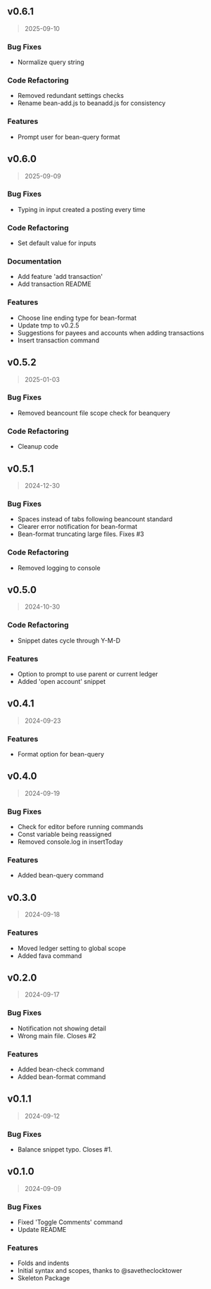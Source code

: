 
## v0.6.1

> 2025-09-10

### Bug Fixes

* Normalize query string

### Code Refactoring

* Removed redundant settings checks
* Rename bean-add.js to beanadd.js for consistency

### Features

* Prompt user for bean-query format


## v0.6.0

> 2025-09-09

### Bug Fixes

* Typing in input created a posting every time

### Code Refactoring

* Set default value for inputs

### Documentation

* Add feature 'add transaction'
* Add transaction README

### Features

* Choose line ending type for bean-format
* Update tmp to v0.2.5
* Suggestions for payees and accounts when adding transactions
* Insert transaction command


## v0.5.2

> 2025-01-03

### Bug Fixes

* Removed beancount file scope check for beanquery

### Code Refactoring

* Cleanup code


## v0.5.1

> 2024-12-30

### Bug Fixes

* Spaces instead of tabs following beancount standard
* Clearer error notification for bean-format
* Bean-format truncating large files. Fixes #3

### Code Refactoring

* Removed logging to console


## v0.5.0

> 2024-10-30

### Code Refactoring

* Snippet dates cycle through Y-M-D

### Features

* Option to prompt to use parent or current ledger
* Added 'open account' snippet


## v0.4.1

> 2024-09-23

### Features

* Format option for bean-query


## v0.4.0

> 2024-09-19

### Bug Fixes

* Check for editor before running commands
* Const variable being reassigned
* Removed console.log in insertToday

### Features

* Added bean-query command


## v0.3.0

> 2024-09-18

### Features

* Moved ledger setting to global scope
* Added fava command


## v0.2.0

> 2024-09-17

### Bug Fixes

* Notification not showing detail
* Wrong main file. Closes #2

### Features

* Added bean-check command
* Added bean-format command


## v0.1.1

> 2024-09-12

### Bug Fixes

* Balance snippet typo. Closes #1.


## v0.1.0

> 2024-09-09

### Bug Fixes

* Fixed 'Toggle Comments' command
* Update README

### Features

* Folds and indents
* Initial syntax and scopes, thanks to @savetheclocktower
* Skeleton Package

